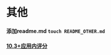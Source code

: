 # 其他
#### 添加readme.md  `touch README_OTHER.md`
#### [10.3+应用内评分](https://developer.apple.com/documentation/storekit/skstorereviewcontroller/2851536-requestreview?language=objc)
